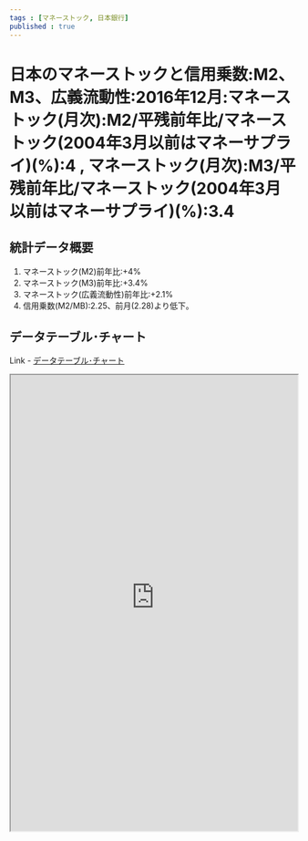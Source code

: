```yaml
--- 
tags : [マネーストック, 日本銀行] 
published : true
---
```

# 日本のマネーストックと信用乗数:M2、M3、広義流動性:2016年12月:マネーストック(月次):M2/平残前年比/マネーストック(2004年3月以前はマネーサプライ)(%):4 , マネーストック(月次):M3/平残前年比/マネーストック(2004年3月以前はマネーサプライ)(%):3.4
## 統計データ概要
1. マネーストック(M2)前年比:+4%
1. マネーストック(M3)前年比:+3.4%
1. マネーストック(広義流動性)前年比:+2.1%
1. 信用乗数(M2/MB):2.25、前月(2.28)より低下。
	
## データテーブル･チャート
Link - [データテーブル･チャート](http://knowledgevault.saecanet.com/charts/am-consulting.co.jp-moneyStockInJapan.html)
<iframe src="http://knowledgevault.saecanet.com/charts/am-consulting.co.jp-moneyStockInJapan.html" width="100%" height="800px"></iframe>